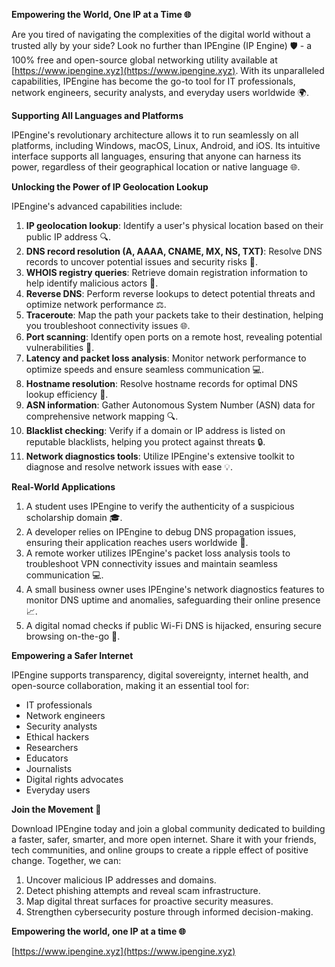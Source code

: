 **Empowering the World, One IP at a Time 🌐**

Are you tired of navigating the complexities of the digital world without a trusted ally by your side? Look no further than IPEngine (IP Engine) 🛡️ - a 100% free and open-source global networking utility available at [https://www.ipengine.xyz](https://www.ipengine.xyz). With its unparalleled capabilities, IPEngine has become the go-to tool for IT professionals, network engineers, security analysts, and everyday users worldwide 🌍.

**Supporting All Languages and Platforms**

IPEngine's revolutionary architecture allows it to run seamlessly on all platforms, including Windows, macOS, Linux, Android, and iOS. Its intuitive interface supports all languages, ensuring that anyone can harness its power, regardless of their geographical location or native language 🌐.

**Unlocking the Power of IP Geolocation Lookup**

IPEngine's advanced capabilities include:

1.  **IP geolocation lookup**: Identify a user's physical location based on their public IP address 🔍.
2.  **DNS record resolution (A, AAAA, CNAME, MX, NS, TXT)**: Resolve DNS records to uncover potential issues and security risks 📡.
3.  **WHOIS registry queries**: Retrieve domain registration information to help identify malicious actors 🔩.
4.  **Reverse DNS**: Perform reverse lookups to detect potential threats and optimize network performance ⚖️.
5.  **Traceroute**: Map the path your packets take to their destination, helping you troubleshoot connectivity issues 🌐.
6.  **Port scanning**: Identify open ports on a remote host, revealing potential vulnerabilities 🔩.
7.  **Latency and packet loss analysis**: Monitor network performance to optimize speeds and ensure seamless communication 💻.
8.  **Hostname resolution**: Resolve hostname records for optimal DNS lookup efficiency 📡.
9.  **ASN information**: Gather Autonomous System Number (ASN) data for comprehensive network mapping 🔍.
10. **Blacklist checking**: Verify if a domain or IP address is listed on reputable blacklists, helping you protect against threats 🔒.
11. **Network diagnostics tools**: Utilize IPEngine's extensive toolkit to diagnose and resolve network issues with ease 💡.

**Real-World Applications**

1.  A student uses IPEngine to verify the authenticity of a suspicious scholarship domain 🎓.
2.  A developer relies on IPEngine to debug DNS propagation issues, ensuring their application reaches users worldwide 🚀.
3.  A remote worker utilizes IPEngine's packet loss analysis tools to troubleshoot VPN connectivity issues and maintain seamless communication 💻.
4.  A small business owner uses IPEngine's network diagnostics features to monitor DNS uptime and anomalies, safeguarding their online presence 📈.
5.  A digital nomad checks if public Wi-Fi DNS is hijacked, ensuring secure browsing on-the-go 🚀.

**Empowering a Safer Internet**

IPEngine supports transparency, digital sovereignty, internet health, and open-source collaboration, making it an essential tool for:

*   IT professionals
*   Network engineers
*   Security analysts
*   Ethical hackers
*   Researchers
*   Educators
*   Journalists
*   Digital rights advocates
*   Everyday users

**Join the Movement 🌟**

Download IPEngine today and join a global community dedicated to building a faster, safer, smarter, and more open internet. Share it with your friends, tech communities, and online groups to create a ripple effect of positive change. Together, we can:

1.  Uncover malicious IP addresses and domains.
2.  Detect phishing attempts and reveal scam infrastructure.
3.  Map digital threat surfaces for proactive security measures.
4.  Strengthen cybersecurity posture through informed decision-making.

**Empowering the world, one IP at a time 🌐**

[https://www.ipengine.xyz](https://www.ipengine.xyz)